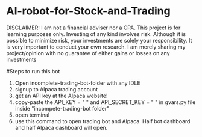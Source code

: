 # AI-robot-for-Stock-and-Trading

DISCLAIMER: I am not a financial adviser nor a CPA. This project is for learning purposes only. Investing of any kind involves risk. Although it is possible to minimize risk, your investments are solely your responsibility. It is very important to conduct your own research. I am merely sharing my project/opinion with no guarantee of either gains or losses on any investments

#Steps to run this bot
1. Open incomplete-trading-bot-folder with any IDLE
2. signup to Alpaca trading account
4. get an API key at the Alpaca website!
5. copy-paste the API_KEY = " "  and  API_SECRET_KEY = " " in gvars.py file inside "incompete-trading-bot folder"
6. open terminal
7. use this command to open trading bot and Alpaca. Half bot dashboard and half Alpaca dashboard will open.

